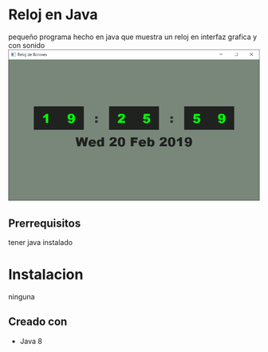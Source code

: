 # Reloj en Java

pequeño programa hecho en java que muestra un reloj en interfaz grafica y con sonido
![Screenshot](screenshot.png)

## Prerrequisitos

tener java instalado

# Instalacion

ninguna


## Creado con

* Java 8
